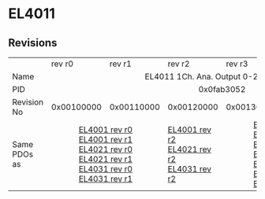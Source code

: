 # EL4011

## Revisions
<table>
<tr>
<td></td>
<td>rev r0</td>
<td>rev r1</td>
<td>rev r2</td>
<td>rev r3</td>
<td>rev r4</td>
<td>rev r5</td>
</tr>
<tr>
<td>Name</td>
<td colspan=6 align="center">EL4011 1Ch. Ana. Output 0-20mA, 12bit</td>
</tr>
<tr>
<td>PID</td>
<td colspan=6 align="center">0x0fab3052</td>
</tr>
<tr>
<td>Revision No</td>
<td>0x00100000</td>
<td>0x00110000</td>
<td>0x00120000</td>
<td>0x00130000</td>
<td>0x00140000</td>
<td>0x00150000</td>
</tr>
<tr>
<td>Same PDOs as</td>
<td colspan=2 align="center"><a href="EL4001.md">EL4001 rev r0</a><br/><a href="EL4001.md">EL4001 rev r1</a><br/><a href="EL4021.md">EL4021 rev r0</a><br/><a href="EL4021.md">EL4021 rev r1</a><br/><a href="EL4031.md">EL4031 rev r0</a><br/><a href="EL4031.md">EL4031 rev r1</a></td>
<td><a href="EL4001.md">EL4001 rev r2</a><br/><a href="EL4021.md">EL4021 rev r2</a><br/><a href="EL4031.md">EL4031 rev r2</a></td>
<td colspan=2 align="center"><a href="EL4001.md">EL4001 rev r3</a><br/><a href="EL4001.md">EL4001 rev r4</a><br/><a href="EL4021.md">EL4021 rev r3</a><br/><a href="EL4021.md">EL4021 rev r4</a><br/><a href="EL4021.md">EL4021 rev r5</a><br/><a href="EL4031.md">EL4031 rev r3</a><br/><a href="EL4031.md">EL4031 rev r4</a></td>
<td><a href="EL4001.md">EL4001 rev r5</a><br/><a href="EL4021.md">EL4021 rev r6</a><br/><a href="EL4031.md">EL4031 rev r5</a></td>
</tr>
</table>
